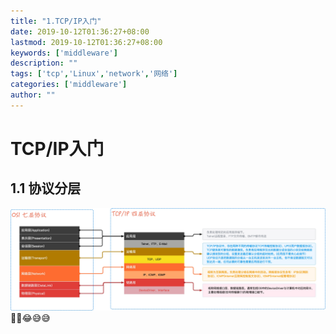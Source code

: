 ```yaml
---
title: "1.TCP/IP入门"
date: 2019-10-12T01:36:27+08:00
lastmod: 2019-10-12T01:36:27+08:00
keywords: ['middleware']
description: ""
tags: ['tcp','Linux','network','网络']
categories: ['middleware']
author: ""
---
```

# TCP/IP入门
## 1.1 协议分层
![-w1588](media/15898222528556.jpg)
✌🏼😂😅😅